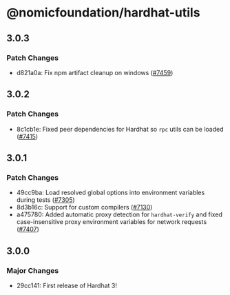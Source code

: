 # @nomicfoundation/hardhat-utils

## 3.0.3

### Patch Changes

- d821a0a: Fix npm artifact cleanup on windows ([#7459](https://github.com/NomicFoundation/hardhat/issues/7459))

## 3.0.2

### Patch Changes

- 8c1cb1e: Fixed peer dependencies for Hardhat so `rpc` utils can be loaded ([#7415](https://github.com/NomicFoundation/hardhat/issues/7415))

## 3.0.1

### Patch Changes

- 49cc9ba: Load resolved global options into environment variables during tests ([#7305](https://github.com/NomicFoundation/hardhat/pull/7305))
- 8d3b16c: Support for custom compilers ([#7130](https://github.com/NomicFoundation/hardhat/issues/7130))
- a475780: Added automatic proxy detection for `hardhat-verify` and fixed case-insensitive proxy environment variables for network requests ([#7407](https://github.com/NomicFoundation/hardhat/pull/7407))

## 3.0.0

### Major Changes

- 29cc141: First release of Hardhat 3!
